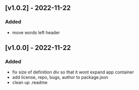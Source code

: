## [v1.0.2] - 2022-11-22

### Added

- move words left header

## [v1.0.0] - 2022-11-22

### Added

- fix size of definition div so that it wont expand app container
- add license, repo, bugs, author to package.json
- clean up .readme
